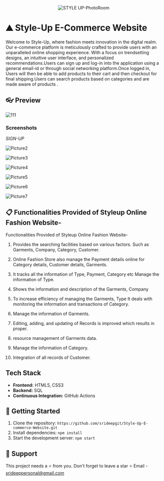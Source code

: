 
<div align="center">
  <img src="https://github.com/srideepgit/Style-Up-E-commerce-Website-/assets/91597569/368a9fc0-58c9-420b-9535-a9bb110fcf63" alt="STYLE UP-PhotoRoom">
</div>



# ⛰ Style-Up E-Commerce Website

Welcome to Style-Up, where fashion meets innovation in the digital realm. Our e-commerce platform is meticulously crafted to provide users with an unparalleled online shopping experience. With a focus on trendsetting designs, an intuitive user interface, and personalized recommendations.Users can sign up and log-in into the application using a general email-id or through social networking platform.Once logged in, Users will then be able to add products to their cart and then checkout for final shipping.Users can search products based on categories and are made aware of products .

## 👓 Preview

![111](https://github.com/srideepgit/Style-Up-E-commerce-Website-/assets/91597569/76b8fdb9-8d8a-4937-baf4-837ed4580388)

### Screenshots

*SIGN-UP*

![Picture2](https://github.com/srideepgit/Style-Up-E-commerce-Website-/assets/91597569/db487c06-3643-427a-bdc2-ea930b74e8a9)


![Picture3](https://github.com/srideepgit/Style-Up-E-commerce-Website-/assets/91597569/7e6e447f-739e-4e8a-b430-f1b9e30a1894)


![Picture4](https://github.com/srideepgit/Style-Up-E-commerce-Website-/assets/91597569/1c9ca1be-d98d-4128-ab06-bdb45137f5f1)


![Picture5](https://github.com/srideepgit/Style-Up-E-commerce-Website-/assets/91597569/9f3c2f29-67a0-45f6-a98a-b0348f0cd8b8)


![Picture6](https://github.com/srideepgit/Style-Up-E-commerce-Website-/assets/91597569/b6c1a702-043c-483c-9e7f-9da9eb76f802)


![Picture7](https://github.com/srideepgit/Style-Up-E-commerce-Website-/assets/91597569/40082084-d9ce-474d-b063-3483492f0173)




## 📋 Functionalities Provided of Styleup Online Fashion Website-

Functionalities Provided of Styleup Online Fashion Website-

1.  Provides the searching facilities based on various factors. Such as Garments, Company, Category, Customer.

2.	Online Fashion Store also manage the Payment details online for Category details, Customer details, Garments.

3.	It tracks all the information of Type, Payment, Category etc Manage the information of Type.

4.	Shows the information and description of the Garments, Company

5.	To increase efficiency of managing the Garments, Type It deals with monitoring the information and transactions of Category.

6.	Manage the information of Garments.

7.	Editing, adding, and updating of Records is improved which results in proper.

8.	resource management of Garments data.

9.	Manage the information of Category.

10.	Integration of all records of Customer.


## Tech Stack

- **Frontend:** HTML5, CSS3
- **Backend:** SQL
- **Continuous Integration:** GitHub Actions

## 🔗 Getting Started

1. Clone the repository: `https://github.com/srideepgit/Style-Up-E-commerce-Website.git`
2. Install dependencies: `npm install`
3. Start the development server: `npm start`

## 🙏 Support
This project needs a ⭐️ from you. Don't forget to leave a star ⭐️
Email - srideeppersonal@gmail.com
